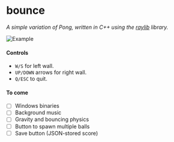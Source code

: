 # bounce

*A simple variation of Pong, written in C++ using the [raylib](https://www.raylib.com/) library.*

![Example](https://cdn.discordapp.com/attachments/770719921972969482/1048187973704888352/image.png)

#### Controls
- `W/S` for left wall.
- `UP/DOWN` arrows for right wall.
- `Q/ESC` to quit.

#### To come
- [ ] Windows binaries
- [ ] Background music
- [ ] Gravity and bouncing physics
- [ ] Button to spawn multiple balls
- [ ] Save button (JSON-stored score)